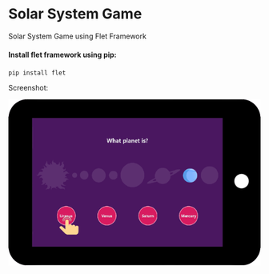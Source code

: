 # Solar System Game
Solar System Game using Flet Framework

#### Install flet framework using pip:

<code>pip install flet</code>

Screenshot:

![Screenshot](assets/Tutorial.png)

